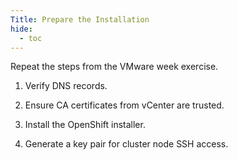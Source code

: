 ```yaml
---
Title: Prepare the Installation
hide:
  - toc
---
```


Repeat the steps from the VMware week exercise.

1. Verify DNS records.

2. Ensure CA certificates from vCenter are trusted.

3. Install the OpenShift installer.

4. Generate a key pair for cluster node SSH access.
